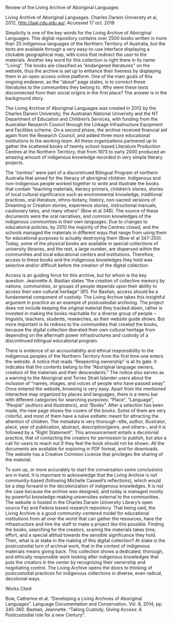 Review of the Living Archive of Aboriginal Languages

Living Archive of Aboriginal Languages. Charles Darwin University et al, 2012, http://laal.cdu.edu.au/. Accessed 17 oct. 2018

Simplicity is one of the key words for the Living Archive of Aboriginal Languages. This digital repository contains over 2500 books written in more than 25 indigenous languages of the Northern Territory of Australia, but the texts are available through a very easy-to-use interface displaying a clickable geographical map, with icons that redirect the user to the materials. Another key word for this collection is right there in its name: “Living”. The books are classified as “endangered literatures” on the website, thus the archive is set up to enhance their liveness by displaying them in an open access online platform. One of the main goals of this ongoing endeavor, as the “about” page states, is to connect these literatures to the communities they belong to. Why were these texts disconnected from their social origins in the first place? The answer is in the background story. 

The Living Archive of Aboriginal Languages was created in 2012 by the Charles Darwin University, the Australian National University and the NT Department of Education and Children’s Services, with funding from the Australian Research Council through the Linkage Infrastructure Equipment and Facilities scheme. On a second phase, the archive received financial aid again from the Research Council, and added three more educational institutions to the working team. All these organizations partnered up to gather the scattered books of twenty school-based Literature Production Centres at the Northern Territory, that from 1973 to early 2000 produced an amazing amount of indigenous knowledge recorded in very simple literary projects. 

The “centres” were part of a discontinued Bilingual Program of northern Australia that aimed for the literacy of aboriginal children. Indigenous and non-indigenous people worked together to write and illustrate the books that contain “teaching materials, literacy primers, children’s stories, stories of local cultural significance such as environmental knowledge, traditional practices, oral literature, ethno-botany, history, non-sacred versions of Dreaming or Creation stories, experience stories, instructional manuals, cautionary tales, and many others” (Bow et al 348). The source of these documents were the oral narratives, and common knowledges of the indigenous communities in their own languages. Due to changes to educational policies, by 2010 the majority of the Centres closed, and the schools managed the materials in different ways that range from using them for educational purposes to actually destroying them (Bow et al 347-250). Today, some of the physical books are available in special collections of university libraries, and the rest, a large number, are dispersed within the communities and local educational centers and institutions. Therefore, access to these books and the indigenous knowledges they hold was selective and/or difficult before the creation of the digital collection.

Access is an guiding force for this archive, but for whom is the key question. Jeannette A. Bastian states “the creation of collective memory by nations, communities, or groups of people depends upon their ability to access their own cultural heritage” (81). For Bastian, access should be a fundamental component of custody. The Living Archive takes this insightful argument in practice as an example of postcustodial archiving. The project does not include keeping the original material they tracked down, rather is invested in making the books reachable for a diverse group of people –linguists, teachers, students, researches, as their website guide shows. But more important is its redress to the communities that created the books, because the digital collection liberated their own cultural heritage from depending on the aftermath power infrastructures and custody of a discontinued bilingual educational program. 

There is evidence of an accountability and ethical responsibility to the indigenous peoples of the Northern Territory from the first time one enters the website. A notice that reads “Respecting ownership” is at its gate. It indicates that the contents belong to the “Aboriginal language owners, creators of the materials and their descendants.” The notice also serves as a warning to the Aboriginal and Torres Strait Islander users about the inclusion of “names, images, and voices of people who have passed away”. Once entered the website, browsing is very easy. Apart from the mentioned interactive map organized by places and languages, there is a menu bar with different categories for searching purposes: “Place”, “Language”, “People” (authors and illustrators), and “Books”. After a selection has been made, the new page shows the covers of the books. Some of them are very colorful, and most of them have a naïve esthetic meant for attracting the attention of children. The metadata is very thorough –title, author, illustrator, place, year of publication, abstract, description/genre, and others–, and it is followed by a “Right Statement”. This announcement entails a decolonial practice, that of contacting the creators for permission to publish, but also a call for users to reach out if they feel the book should not be shown. All the documents are available for exploring in PDF format, and for downloads. The website has a Creative Common License that privileges the sharing of the material.

To sum up, or more accurately to start the conversation some conclusions are in hand. It is important to acknowledge that the Living Archive is not community-based (following Michelle Caswell’s reflections), which would be a step forward in the decolonization of indigenous knowledges. It is not the case because the archive was designed, and today is managed mostly by powerful knowledge-making universities external to the communities. The website is hosted in the Charles Darwin University Library’s open source Fez and Fedora based research repository. That being said, the Living Archive is a good community-centered model for educational institutions from all over the world that can gather the resources, have the infrastructure and hire the staff to make a project like this possible. Finding the books, searching for the creators, scannig the materials takes time, effort, and a special attitud towards the sensible significance they hold. Then, what is at stake in the making of this digital collection? At stake is the postcustodial turn of archival work, that in the context of indigenous materials means giving back. This collection shows a dedicated, thorough, and ethically responsible work looking after indigenous knowledges that puts the creators in the center by recognizing their ownership and negotiating control. The Living Archive opens the doors to thinking of postcustodial practices for indigenous collections in diverse, even radical, decolonial ways. 

Works Cited

Bow, Catherine et al. “Developing a Living Archives of Aboriginal Languages”. Language Documentation and Conservation. Vol. 8, 2014, pp. 345-360.
Bastian, Jeannette. “Taking Custody, Giving Access: A Postcustodial role for a new Century”.   
